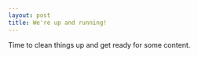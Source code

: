 ```yaml
---
layout: post
title: We're up and running!
---
```


Time to clean things up and get ready for some content.


